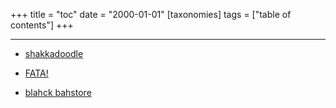 +++
title = "toc"
date = "2000-01-01"
[taxonomies]
tags = ["table of contents"]
+++

---
* [shakkadoodle](http://127.0.0.1:1111/posts/shakkadoodle.md)

* [FATA!](http://127.0.0.1:1111/posts/fata.md)

* [blahck bahstore](http://127.0.0.1:1111/posts/blockbuster.md)
